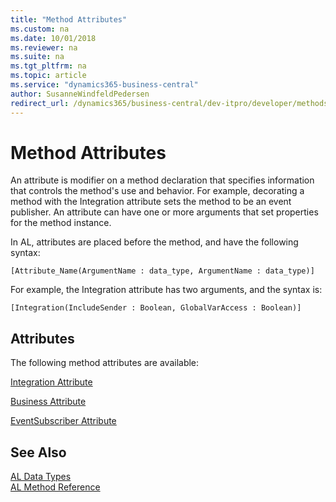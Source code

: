 ```yaml
---
title: "Method Attributes"
ms.custom: na
ms.date: 10/01/2018
ms.reviewer: na
ms.suite: na
ms.tgt_pltfrm: na
ms.topic: article
ms.service: "dynamics365-business-central"
author: SusanneWindfeldPedersen
redirect_url: /dynamics365/business-central/dev-itpro/developer/methods-auto/library
---
```

# Method Attributes
An attribute is modifier on a method declaration that specifies information that controls the method's use and behavior. For example, decorating a method with the Integration attribute sets the method to be an event publisher. An attribute can have one or more arguments that set properties for the method instance.

In AL, attributes are placed before the method, and have the following syntax:

```
[Attribute_Name(ArgumentName : data_type, ArgumentName : data_type)]
```

For example, the Integration attribute has two arguments, and the syntax is:

```  
[Integration(IncludeSender : Boolean, GlobalVarAccess : Boolean)]
```    

## Attributes  
The following method attributes are available:

[Integration Attribute](devenv-integration-attribute.md)

[Business Attribute](devenv-business-attribute.md)

[EventSubscriber Attribute](devenv-eventsubscriber-attribute.md)

<!--Links [UpgradePerCompany](devenv-upgradepercompany-attribute.md)

[UpgradePerDatabase](devenv-upgradeperdatabase-attribute.md) -->

## See Also  
[AL Data Types](../datatypes/devenv-al-data-types.md)  
[AL Method Reference](devenv-al-method-reference.md)  
